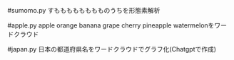 #sumomo.py
すもももももももものうちを形態素解析

#apple.py
apple orange banana grape cherry pineapple watermelonをワードクラウド


#japan.py
日本の都道府県名をワードクラウドでグラフ化(Chatgptで作成)